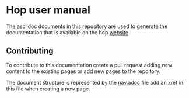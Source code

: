 <!--
Licensed to the Apache Software Foundation (ASF) under one
or more contributor license agreements.  See the NOTICE file
distributed with this work for additional information
regarding copyright ownership.  The ASF licenses this file
to you under the Apache License, Version 2.0 (the
"License"); you may not use this file except in compliance
with the License.  You may obtain a copy of the License at
  http://www.apache.org/licenses/LICENSE-2.0
Unless required by applicable law or agreed to in writing,
software distributed under the License is distributed on an
"AS IS" BASIS, WITHOUT WARRANTIES OR CONDITIONS OF ANY
KIND, either express or implied.  See the License for the
specific language governing permissions and limitations
under the License.
-->

# Hop user manual
The asciidoc documents in this repository are used to generate the documentation that is available on the hop [website](https://hop.apache.org/manual/latest)

## Contributing
To contribute to this documentation create a pull request adding new content to the existing pages or add new pages to the repoitory.

The document structure is represented by the [nav.adoc](modules/ROOT/nav.adoc) file add an xref in this file when creating a new page.